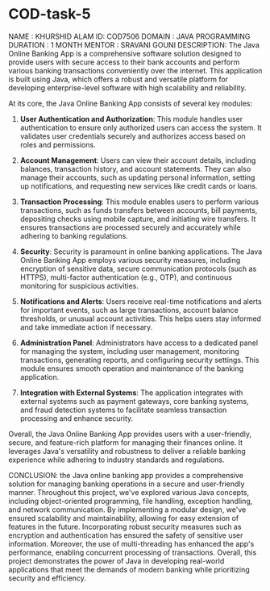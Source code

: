 # COD-task-5
NAME : KHURSHID ALAM
ID: COD7506
DOMAIN : JAVA PROGRAMMING
DURATION : 1 MONTH
MENTOR : SRAVANI GOUNI
DESCRIPTION: 
The Java Online Banking App is a comprehensive software solution designed to provide users with secure access to their bank accounts and perform various banking transactions conveniently over the internet. This application is built using Java, which offers a robust and versatile platform for developing enterprise-level software with high scalability and reliability.

At its core, the Java Online Banking App consists of several key modules:

1. **User Authentication and Authorization**: This module handles user authentication to ensure only authorized users can access the system. It validates user credentials securely and authorizes access based on roles and permissions.

2. **Account Management**: Users can view their account details, including balances, transaction history, and account statements. They can also manage their accounts, such as updating personal information, setting up notifications, and requesting new services like credit cards or loans.

3. **Transaction Processing**: This module enables users to perform various transactions, such as funds transfers between accounts, bill payments, depositing checks using mobile capture, and initiating wire transfers. It ensures transactions are processed securely and accurately while adhering to banking regulations.

4. **Security**: Security is paramount in online banking applications. The Java Online Banking App employs various security measures, including encryption of sensitive data, secure communication protocols (such as HTTPS), multi-factor authentication (e.g., OTP), and continuous monitoring for suspicious activities.

5. **Notifications and Alerts**: Users receive real-time notifications and alerts for important events, such as large transactions, account balance thresholds, or unusual account activities. This helps users stay informed and take immediate action if necessary.

6. **Administration Panel**: Administrators have access to a dedicated panel for managing the system, including user management, monitoring transactions, generating reports, and configuring security settings. This module ensures smooth operation and maintenance of the banking application.

7. **Integration with External Systems**: The application integrates with external systems such as payment gateways, core banking systems, and fraud detection systems to facilitate seamless transaction processing and enhance security.

Overall, the Java Online Banking App provides users with a user-friendly, secure, and feature-rich platform for managing their finances online. It leverages Java's versatility and robustness to deliver a reliable banking experience while adhering to industry standards and regulations.

CONCLUSION:
the Java online banking app provides a comprehensive solution for managing banking operations in a secure and user-friendly manner. Throughout this project, we've explored various Java concepts, including object-oriented programming, file handling, exception handling, and network communication. By implementing a modular design, we've ensured scalability and maintainability, allowing for easy extension of features in the future. Incorporating robust security measures such as encryption and authentication has ensured the safety of sensitive user information. Moreover, the use of multi-threading has enhanced the app's performance, enabling concurrent processing of transactions. Overall, this project demonstrates the power of Java in developing real-world applications that meet the demands of modern banking while prioritizing security and efficiency.
